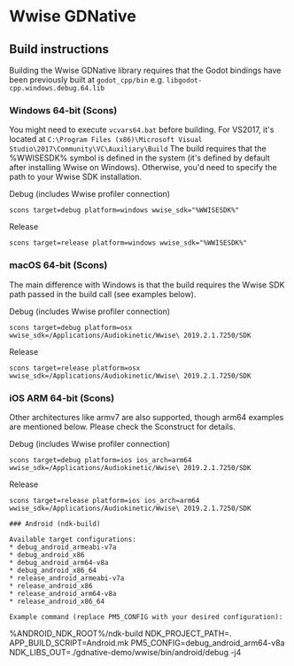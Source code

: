 # Wwise GDNative

## Build instructions

Building the Wwise GDNative library requires that the Godot bindings have been previously built at `godot_cpp/bin` e.g. `libgodot-cpp.windows.debug.64.lib`

### Windows 64-bit (Scons)

You might need to execute `vcvars64.bat` before building. For VS2017, it's located at `C:\Program Files (x86)\Microsoft Visual Studio\2017\Community\VC\Auxiliary\Build`
The build requires that the %WWISESDK% symbol is defined in the system (it's defined by default after installing Wwise on Windows). Otherwise, you'd need to specify the path to your Wwise SDK installation.

Debug (includes Wwise profiler connection)

```
scons target=debug platform=windows wwise_sdk="%WWISESDK%"
```

Release

```
scons target=release platform=windows wwise_sdk="%WWISESDK%"
```

### macOS 64-bit (Scons)

The main difference with Windows is that the build requires the Wwise SDK path passed in the build call (see examples below).

Debug (includes Wwise profiler connection)

```
scons target=debug platform=osx wwise_sdk=/Applications/Audiokinetic/Wwise\ 2019.2.1.7250/SDK
```

Release

```
scons target=release platform=osx wwise_sdk=/Applications/Audiokinetic/Wwise\ 2019.2.1.7250/SDK
```

### iOS ARM 64-bit (Scons)

Other architectures like armv7 are also supported, though arm64 examples are mentioned below. Please check the Sconstruct for details.

Debug (includes Wwise profiler connection)

```
scons target=debug platform=ios ios_arch=arm64 wwise_sdk=/Applications/Audiokinetic/Wwise\ 2019.2.1.7250/SDK
```

Release

```
scons target=release platform=ios ios_arch=arm64 wwise_sdk=/Applications/Audiokinetic/Wwise\ 2019.2.1.7250/SDK

### Android (ndk-build)

Available target configurations:
* debug_android_armeabi-v7a
* debug_android_x86
* debug_android_arm64-v8a
* debug_android_x86_64
* release_android_armeabi-v7a
* release_android_x86
* release_android_arm64-v8a
* release_android_x86_64

Example command (replace PM5_CONFIG with your desired configuration):

```
%ANDROID_NDK_ROOT%/ndk-build NDK_PROJECT_PATH=. APP_BUILD_SCRIPT=Android.mk PM5_CONFIG=debug_android_arm64-v8a NDK_LIBS_OUT=./gdnative-demo/wwise/bin/android/debug -j4
```
